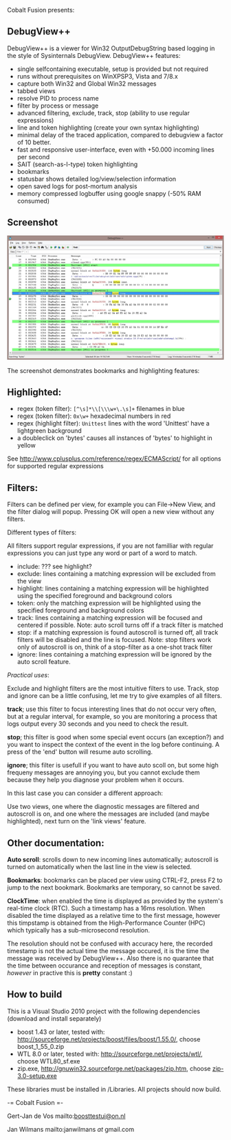 Cobalt Fusion presents:

DebugView++
----------

DebugView++ is a viewer for Win32 OutputDebugString based logging in the style of
Sysinternals DebugView. DebugView++ features:

- single selfcontaining executable, setup is provided but not required
- runs without prerequisites on WinXPSP3, Vista and 7/8.x
- capture both Win32 and Global Win32 messages
- tabbed views
- resolve PID to process name
- filter by process or message
- advanced filtering, exclude, track, stop (ability to use regular expressions) 
- line and token highlighting (create your own syntax highlighting)
- minimal delay of the traced application, compared to debugview a factor of 10 better.
- fast and responsive user-interface, even with +50.000 incoming lines per second
- SAIT (search-as-I-type) token highlighting
- bookmarks
- statusbar shows detailed log/view/selection information
- open saved logs for post-mortum analysis
- memory compressed logbuffer using google snappy (-50% RAM consumed)


Screenshot
----------
![DebugView++ Screenshot](/DebugView++/art/syntax_high.jpg "DebugView++ Screenshot")

The screenshot demonstrates bookmarks and highlighting features:

Highlighted:
------------
- regex (token filter):     ``[^\s]*\\[\\\w+\.\s]+``    filenames in blue
- regex (token filter):     ``0x\w+``                   hexadecimal numbers in red
- regex (highlight filter): ``Unittest``                lines with the word 'Unittest' have a lightgreen background
- a doubleclick on 'bytes' causes all instances of 'bytes' to highlight in yellow

See http://www.cplusplus.com/reference/regex/ECMAScript/ for all options for supported regular expressions

Filters:
--------

Filters can be defined per view, for example you can File->New View, and the filter dialog will popup.
Pressing OK will open a new view without any filters. 

Different types of filters:

All filters support regular expressions, if you are not familliar with regular expressions you can
just type any word or part of a word to match.

- include: ??? see highlight?
- exclude: lines containing a matching expression will be excluded from the view
- highlight: lines containing a matching expression will be highlighted using the specified foreground and background colors
- token: only the matching expression will be highlighted using the specified foreground and background colors
- track: lines containing a matching expression will be focused and centered if possible. Note: auto scroll turns off if a track filter is matched 
- stop: if a matching expression is found autoscroll is turned off, all track filters will be disabled and the line is focused. Note: stop filters work only of autoscroll is on, think of a stop-filter as a one-shot track filter
- ignore: lines containing a matching expression will be ignored by the auto scroll feature. 

*Practical uses*:

Exclude and highlight filters are the most intuitive filters to use. Track, stop and ignore can be a little confusing, let me try to give examples of all filters.

**track**; use this filter to focus interesting lines that do not occur very often, but at a regular interval, for example, so you are monitoring a process that logs output every 30 seconds and you need to check the result. 

**stop**; this filter is good when some special event occurs (an exception?) and you want to inspect the context of the event in the log before continuing. A press of the 'end' button will resume auto scrolling.

**ignore**; this filter is usefull if you want to have auto scoll on, but some high frequeny messages are annoying you, but you cannot exclude them because they help you diagnose your problem when it occurs.

In this last case you can consider a different approach:

Use two views, one where the diagnostic messages are filtered and autoscroll is on, and one where the messages are included (and maybe highlighted), next turn on the 'link views' feature.



Other documentation:
--------------------

**Auto scroll**: scrolls down to new incoming lines automatically; autoscroll is turned on automatically when the last line in the view is selected.

**Bookmarks**: bookmarks can be placed per view using CTRL-F2, press F2 to jump to the next bookmark. Bookmarks are temporary, so cannot be saved.

**ClockTime**: when enabled the time is displayed as provided by the system's real-time clock (RTC). Such a timestamp has a 16ms resolution. When disabled the time displayed as a relative time to the first message, however this timpstamp is obtained from the High-Performance Counter (HPC) which typically has a sub-microsecond resolution.

The resolution should not be confused with accuracy here, the recorded timestamp is not the actual time the message occured, it is the time the message was received by DebugView++. Also there is no quarantee that the time between occurance and reception of messages is constant, *however* in practive this is **pretty** constant :)


How to build
------------

This is a Visual Studio 2010 project with the following dependencies (download and install separately)
- boost 1.43 or later, tested with: http://sourceforge.net/projects/boost/files/boost/1.55.0/, choose boost_1_55_0.zip
- WTL 8.0 or later, tested with: http://sourceforge.net/projects/wtl/, choose WTL80_sf.exe
- zip.exe, http://gnuwin32.sourceforge.net/packages/zip.htm, choose [zip-3.0-setup.exe]

[zip-3.0-setup.exe]: http://downloads.sourceforge.net/gnuwin32/zip-3.0-setup.exe

These libraries must be installed in /Libraries. All projects should now build.

-= Cobalt Fusion =-

Gert-Jan de Vos
mailto:boosttestui@on.nl

Jan Wilmans
mailto:janwilmans _at_ gmail.com
